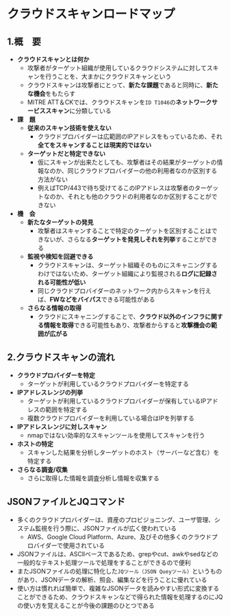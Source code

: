 # クラウドスキャンロードマップ
## 1.概　要
- **クラウドスキャンとは何か**
  - 攻撃者がターゲット組織が使用しているクラウドシステムに対してスキャンを行うことを、大まかにクラウドスキャンという
  - クラウドスキャンは攻撃者にとって、**新たな課題**であると同時に、**新たな機会**をもたらす
  - MITRE ATT＆CKでは、クラウドスキャンを`ID T1046`の**ネットワークサービススキャン**に分類している
- **課　題**
  - **従来のスキャン技術を使えない**
    - クラウドプロバイダーは広範囲のIPアドレスをもっているため、それ**全てをスキャンすることは現実的ではない**
  - **ターゲットだと特定できない**
    - 仮にスキャンが出来たとしても、攻撃者はその結果がターゲットの情報なのか、同じクラウドプロバイダーの他の利用者なのか区別する方法がない
    - 例えばTCP/443で待ち受けてるこのIPアドレスは攻撃者のターゲットなのか、それとも他のクラウドの利用者なのか区別することができない
- **機　会**
  - **新たなターゲットの発見** 
    - 攻撃者はスキャンすることで特定のターゲットを区別することはできないが、さらなる**ターゲットを発見しそれを列挙**することができる
  - **監視や検知を回避できる**
    - クラウドスキャンは、ターゲット組織そのものにスキャニングするわけではないため、ターゲット組織により監視される**ログに記録される可能性が低い**
    - 同じクラウドプロバイダーのネットワーク内からスキャンを行えば、**FWなどをバイパス**できる可能性がある
  - **さらなる情報の取得**
    - クラウドにスキャニングすることで、**クラウド以外のインフラに関する情報を取得**できる可能性もあり、攻撃者からすると**攻撃機会の範囲が広がる**
  
## 2.クラウドスキャンの流れ
- **クラウドプロバイダーを特定**
  - ターゲットが利用しているクラウドプロバイダーを特定する 
- **IPアドレスレンジの列挙**
  - ターゲットが利用しているクラウドプロバイダーが保有しているIPアドレスの範囲を特定する
  - 複数クラウドプロバイダーを利用している場合はIPを列挙する 
- **IPアドレスレンジに対しスキャン**
  - nmapではない効率的なスキャンツールを使用してスキャンを行う
- **ホストの特定**
  - スキャンした結果を分析しターゲットのホスト（サーバーなど含む）を特定する  
- **さらなる調査/収集**
  - さらに取得した情報を調査分析し情報を収集する 

## JSONファイルとJQコマンド
- 多くのクラウドプロバイダーは、資産のプロビジョニング、ユーザ管理、システム監視を行う際に、JSONファイルが広く使われている
  - AWS、Google Cloud Platform、Azure、及びその他多くのクラウドプロバイダーで使用されている
- JSONファイルは、ASCllベースであるため、grepやcut、awkやsedなどの一般的なテキスト処理ツールで処理をすることができるので便利
- またJSONファイルの処理に特化した`JQツール（JSON Queyツール）`というものがあり、JSONデータの解析、照会、編集などを行うことに優れている
- 使い方は慣れれば簡単で、複雑なJSONデータを読みやすい形式に変換することができるため、クラウドスキャンなどで得られた情報を処理するのにJQの使い方を覚えることが今後の課題のひとつである